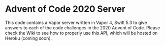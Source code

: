 # Advent of Code 2020 Server

This code contains a Vapor server written in Vapor 4, Swift 5.3 to give answers to each of the code challenges in the 2020 Advent of Code. Please check the Wiki to see how to properly use this API, which will be hosted on Heroku (coming soon).

